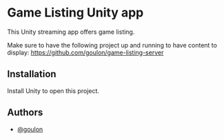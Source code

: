 
# Game Listing Unity app

This Unity streaming app offers game listing.

Make sure to have the following project up and running to have content to display: https://github.com/goulon/game-listing-server

## Installation

Install Unity to open this project.

    
## Authors

- [@goulon](https://www.github.com/goulon)


